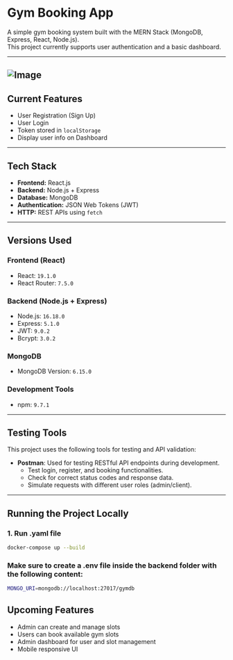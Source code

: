 # Gym Booking App

A simple gym booking system built with the MERN Stack (MongoDB, Express, React, Node.js).  
This project currently supports user authentication and a basic dashboard.

---
![Image](https://github.com/user-attachments/assets/875a7cfb-abe6-4bdc-b2c6-c4df8d03d5c1)
---

## **Current Features**

- User Registration (Sign Up)
- User Login
- Token stored in `localStorage`
- Display user info on Dashboard

---

## **Tech Stack**

- **Frontend:** React.js
- **Backend:** Node.js + Express
- **Database:** MongoDB
- **Authentication:** JSON Web Tokens (JWT)
- **HTTP:** REST APIs using `fetch`

---

## **Versions Used**

### **Frontend (React)**
- React: `19.1.0`
- React Router: `7.5.0`
  
### **Backend (Node.js + Express)**
- Node.js: `16.18.0` 
- Express: `5.1.0` 
- JWT: `9.0.2` 
- Bcrypt: `3.0.2` 

### **MongoDB**
- MongoDB Version: `6.15.0` 

### **Development Tools**
- npm: `9.7.1`

---

## Testing Tools

This project uses the following tools for testing and API validation:

- **Postman**: Used for testing RESTful API endpoints during development.
  - Test login, register, and booking functionalities.
  - Check for correct status codes and response data.
  - Simulate requests with different user roles (admin/client).

---

## **Running the Project Locally**

### 1. Run .yaml file
```bash
docker-compose up --build
```


### Make sure to create a .env file inside the backend folder with the following content:
```bash
MONGO_URI=mongodb://localhost:27017/gymdb
```

## **Upcoming Features**

- Admin can create and manage slots
- Users can book available gym slots
- Admin dashboard for user and slot management
- Mobile responsive UI


